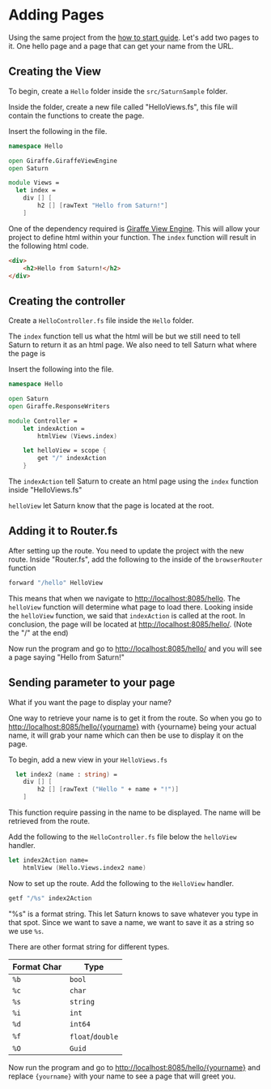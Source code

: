 # Adding Pages

Using the same project from the [how to start guide](how-to-start.md). Let's add two pages to it. One hello page and a page that can get your name from the URL.

## Creating the View

To begin, create a `Hello` folder inside the `src/SaturnSample` folder.

Inside the folder, create a new file called "HelloViews.fs", this file will contain the functions to create the page.

Insert the following in the file.

```fsharp
namespace Hello

open Giraffe.GiraffeViewEngine
open Saturn

module Views =
  let index =
    div [] [
        h2 [] [rawText "Hello from Saturn!"]
    ]
```

One of the dependency required is [Giraffe View Engine](https://github.com/giraffe-fsharp/Giraffe/blob/master/DOCUMENTATION.md#giraffe-view-engine). This will allow your project to define html within your function. The `index` function will result in the following html code.

```html
<div>
    <h2>Hello from Saturn!</h2>
</div>
```

## Creating the controller

Create a `HelloController.fs` file inside the `Hello` folder.

The `index` function tell us what the html will be but we still need to tell Saturn to return it as an html page. We also need to tell Saturn what where the page is

Insert the following into the file.

```fsharp
namespace Hello

open Saturn
open Giraffe.ResponseWriters

module Controller =
    let indexAction =
        htmlView (Views.index)

    let helloView = scope {
        get "/" indexAction
    }
```

The `indexAction` tell Saturn to create an html page using the `index` function inside "HelloViews.fs"

`helloView` let Saturn know that the page is located at the root.

## Adding it to Router.fs

After setting up the route. You need to update the project with the new route. Inside "Router.fs", add the following to the inside of the `browserRouter` function

```fsharp
forward "/hello" HelloView
```

This means that when we navigate to [http://localhost:8085/hello](http://localhost:8085/hello). The `helloView` function will determine what page to load there. Looking inside the `helloView` function, we said that `indexAction` is called at the root. In conclusion, the page will be located at [http://localhost:8085/hello/](http://localhost:8085/hello/). (Note the "/" at the end)

Now run the program and go to [http://localhost:8085/hello/](http://localhost:8085/hello/) and you will see a page saying "Hello from Saturn!"

## Sending parameter to your page

What if you want the page to display your name?

One way to retrieve your name is to get it from the route. So when you go to [http://localhost:8085/hello/{yourname}](http://localhost:8085/hello/{yourname}) with {yourname} being your actual name, it will grab your name which can then be use to display it on the page.

To begin, add a new view in your `HelloViews.fs`

```fsharp
  let index2 (name : string) =
    div [] [
        h2 [] [rawText ("Hello " + name + "!")]
    ]
```

This function require passing in the name to be displayed. The name will be retrieved from the route.

Add the following to the `HelloController.fs` file below the `helloView` handler.

```fsharp
let index2Action name=
    htmlView (Hello.Views.index2 name)
```

Now to set up the route. Add the following to the `HelloView` handler.

```fsharp
getf "/%s" index2Action
```

"%s" is a format string. This let Saturn knows to save whatever you type in that spot. Since we want to save a name, we want to save it as a string so we use `%s`.

There are other format string for different types.

| Format Char | Type |
| ----------- | ---- |
| `%b` | `bool` |
| `%c` | `char` |
| `%s` | `string` |
| `%i` | `int` |
| `%d` | `int64` |
| `%f` | `float`/`double` |
| `%O` | `Guid` |

Now run the program and go to [http://localhost:8085/hello/{yourname}](http://localhost:8085/hello/{yourname}) and replace `{yourname}` with your name to see a page that will greet you.
